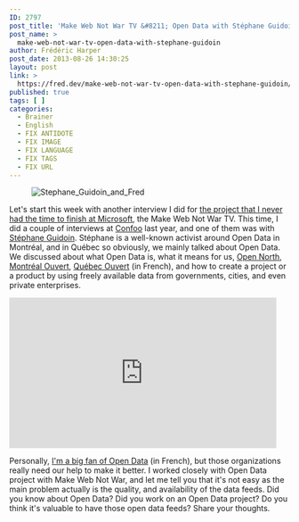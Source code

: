 ```yaml
---
ID: 2797
post_title: 'Make Web Not War TV &#8211; Open Data with Stéphane Guidoin'
post_name: >
  make-web-not-war-tv-open-data-with-stephane-guidoin
author: Frédéric Harper
post_date: 2013-08-26 14:30:25
layout: post
link: >
  https://fred.dev/make-web-not-war-tv-open-data-with-stephane-guidoin/
published: true
tags: [ ]
categories:
  - Brainer
  - English
  - FIX ANTIDOTE
  - FIX IMAGE
  - FIX LANGUAGE
  - FIX TAGS
  - FIX URL
---
```

<figure><img alt="Stephane_Guidoin_and_Fred" src="http://fred.dev/wp-content/uploads/2013/08/Stephane_Guidoin_and_Fred.jpg"/></figure><p>Let's start this week with another interview I did for <a title="Make Web Not War TV – An unfinished project" href="https://fred.dev/make-web-not-war-tv-an-unfinished-project/">the project that I never had the time to finish at Microsoft</a>, the Make Web Not War TV. This time, I did a couple of interviews at <a href="https://confoo.ca/en" target="_blank" rel="noopener noreferrer">Confoo</a> last year, and one of them was with <a href="https://twitter.com/Hoedic" target="_blank" rel="noopener noreferrer">Stéphane Guidoin</a>. Stéphane is a well-known activist around Open Data in Montréal, and in Québec so obviously, we mainly talked about Open Data. We discussed about what Open Data is, what it means for us, <a href="https://opennorth.ca/" target="_blank" rel="noopener noreferrer">Open North</a>, <a href="https://montrealouvert.net/?lang=en" target="_blank" rel="noopener noreferrer">Montréal Ouvert</a>, <a href="https://quebecouvert.org/" target="_blank" rel="noopener noreferrer">Québec Ouvert</a> (in French), and how to create a project or a product by using freely available data from governments, cities, and even private enterprises.</p><div class="embed video YouTube"><iframe width="480" height="270" src="https://www.youtube.com/embed/oa90FzBr0JE?feature=oembed" frameborder="0" allowfullscreen></iframe></div><p>Personally, <a title="MaMairie.ca, une plateforme de participation citoyenne" href="https://fred.dev/mamairie-ca-une-plateforme-de-participation-citoyenne/">I'm a big fan of Open Data</a> (in French), but those organizations really need our help to make it better. I worked closely with Open Data project with Make Web Not War, and let me tell you that it's not easy as the main problem actually is the quality, and availability of the data feeds. Did you know about Open Data? Did you work on an Open Data project? Do you think it's valuable to have those open data feeds? Share your thoughts.</p> 